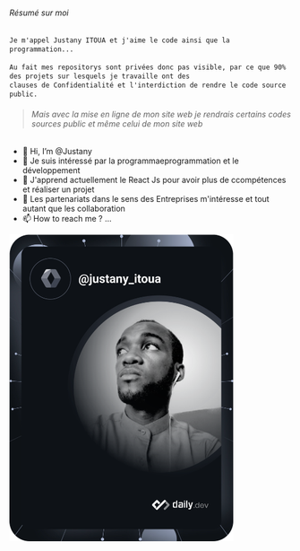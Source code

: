 ###### Résumé sur moi

```
Je m'appel Justany ITOUA et j'aime le code ainsi que la programmation...

Au fait mes repositorys sont privées donc pas visible, par ce que 90% des projets sur lesquels je travaille ont des
clauses de Confidentialité et l'interdiction de rendre le code source public.
```

> ###### Mais avec la mise en ligne de mon site web je rendrais certains codes sources public et même celui de mon site web

- 👋 Hi, I’m @Justany
- 👀 Je suis intéressé par la programmaeprogrammation et le développement 
- 🌱 J'apprend actuellement le React Js pour avoir plus de ccompétences et réaliser un projet
- 💞️ Les partenariats dans le sens des Entreprises m'intéresse et tout autant que les collaboration
- 📫 How to reach me ? ...

<a href="https://app.daily.dev/DailyDevTips"><img src="https://github.com/Justany/Justany/blob/main/devcard.svg" width="400" alt="Chris Bongers's Dev Card"/></a>

<!---
Justany/Justany is a ✨ special ✨ repository because its `README.md` (this file) appears on your GitHub profile.
You can click the Preview link to take a look at your changes.
--->
